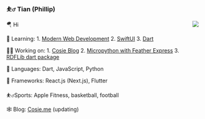 ### ⛹️‍♂️ Tian (Phillip)

<img align="right" src="https://github-readme-stats.vercel.app/api?username=tian3rd&show_icons=true&icon_color=0366d6&text_color=24292e&hide_title=true" />

🪂 Hi

🔩 Learning: 1. [Modern Web Development](https://fullstackopen.com/en/) 2. [SwiftUI](https://www.hackingwithswift.com/100/swiftui) 3. [Dart](https://www.kodeco.com/books/dart-apprentice-beyond-the-basics)

👨‍💻 Working on: 1. [Cosie Blog](https://www.cosie.me) 2. [Micropython with Feather Express](https://learn.adafruit.com/adafruit-stm32f405-feather-express/micropython-setup) 3. [RDFLib dart package](https://pub.dev/)

🍉 Languages: Dart, JavaScript, Python

🐾 Frameworks: React.js (Next.js), Flutter

⛹️‍♂️Sports: Apple Fitness, basketball, football

🕸 Blog: [Cosie.me](https://www.cosie.me) (updating)
